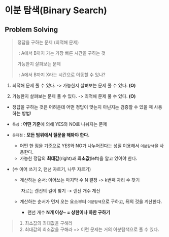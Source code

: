 # 이분 탐색(Binary Search)



## Problem Solving 

> 정답을 구하는 문제 (최적해 문제)
>
> ​	: A에서 B까지 가는 가장 빠른 시간을 구하는 것
>
> 가능한지 살펴보는 문제
>
> ​	: A에서 B까지 X라는 시간으로 이동할 수 있나?

1) 최적해 문제 풀 수 있다. -> 가능한지 살펴보는 문제 풀 수 있다. **(O)**

2) 가능한지 살펴보는 문제 풀 수 있다. -> 최적해 문제 풀 수 있다. **(O)**

- 정답을 구하는 것은 어려운데 어떤 정답이 맞는지 아닌지는 검증할 수 있을 때 사용하는 방법! 

- `특징` : **어떤 기준**에 의해 YES와 NO로 나눠지는 문제

- `문제점` : **모든 범위에서 질문을 해봐야 한다.**
    - 어떤 한 점을 기준으로 YES와 NO가 나누어진다는 성질 이용해서 `이분탐색`을 사용한다.
    - 가능한 정답의 **최대값**(right)과 **최소값**(left)을 알고 있어야 한다.
    
- (수 이어 쓰기 2, 랜선 자르기, 나무 자르기)

    - 계산하는 순서: 이어쓰는 마지막 수 N 결정 -> k번째 자리 수 찾기

        ​							자르는 랜선의 길이 찾기 -> 랜선 개수 계산

    - 계산하는 순서가 먼저 오는 요소부터 `이분탐색`으로 구하고, 뒤의 것을 계산한다.

        - 랜선 개수 **N개 이상~ = 상한이나 하한 구하기**

>1) 최소값의 최대값을 구해라
>2) 최대값의 최소값을 구해라
>	=> 이런 문제는 거의 이분탐색으로 풀 수 있다.